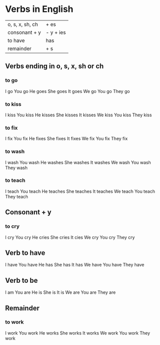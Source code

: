 # Verbs in English

|||
| ----------- | ----------- |
| o, s, x, sh, ch | + es
| consonant + y   | - y + ies
| to have         | has
| remainder       | + s

## Verbs ending in o, s, x, sh or ch
### to go
I go
You go
He goes
She goes
It goes
We go
You go
They go

### to kiss
I kiss
You kiss
He kisses
She kisses
It kisses
We kiss
You kiss
They kiss

### to fix
I fix
You fix
He fixes
She fixes
It fixes
We fix
You fix
They fix

### to wash
I wash
You wash
He washes
She washes
It washes
We wash
You wash
They wash

### to teach
I teach
You teach
He teaches
She teaches
It teaches
We teach
You teach
They teach

## Consonant + y
### to cry
I cry
You cry
He cries
She cries
It cies
We cry
You cry
They cry

## Verb to have
I have
You have
He has
She has
It has
We have
You have
They have

## Verb to be
I am
You are
He is
She is
It is
We are
You are
They are

## Remainder
### to work
I work
You work
He works
She works
It works
We work
You work
They work



















